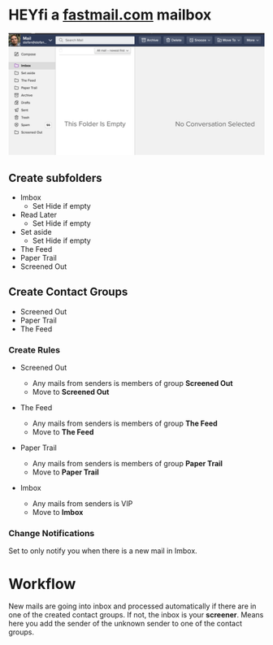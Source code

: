 # HEYfi a [fastmail.com](https://fastmail.com) mailbox

![Fastmail](/services/fastmail.png)


## Create subfolders
- Imbox
  - Set Hide if empty
- Read Later
  - Set Hide if empty
- Set aside
  - Set Hide if empty
- The Feed
- Paper Trail 
- Screened Out


## Create Contact Groups
- Screened Out
- Paper Trail
- The Feed

### Create Rules
- Screened Out
	- Any mails from senders is members of group **Screened Out**
	- Move to **Screened Out**

- The Feed
	- Any mails from senders is members of group **The Feed**
	- Move to **The Feed**

- Paper Trail
	- Any mails from senders is members of group **Paper Trail**
	- Move to **Paper Trail**
	
- Imbox
	- Any mails from senders is VIP
	- Move to **Imbox**
	
	
### Change Notifications

Set to only notify you when there is a new mail in Imbox.


# Workflow

New mails are going into inbox and processed automatically if there are in one of the created contact groups.
If not, the inbox is your **screener**. Means here you add the sender of the unknown sender to one of the contact groups.

	 

